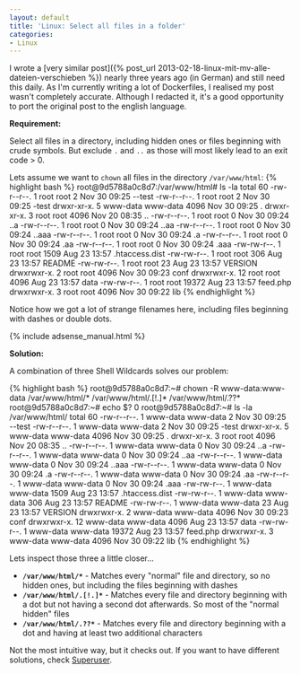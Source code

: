 ```yaml
---
layout: default
title: 'Linux: Select all files in a folder'
categories:
- Linux
---
```


I wrote a [very similar post]({% post_url 2013-02-18-linux-mit-mv-alle-dateien-verschieben %}) nearly three years ago (in German) and still need this daily. As I'm currently writing a lot of Dockerfiles, I realised my post wasn't completely accurate. Although I redacted it, it's a good opportunity to port the original post to the english language.

**Requirement:**

Select all files in a directory, including hidden ones or files beginning with crude symbols. But exclude `.` and `..` as those will most likely lead to an exit code > 0.

Lets assume we want to `chown` all files in the directory `/var/www/html`:
{% highlight bash %}
root@9d5788a0c8d7:/var/www/html# ls -la
total 60
-rw-r--r--.  1 root     root         2 Nov 30 09:25 --test
-rw-r--r--.  1 root     root         2 Nov 30 09:25 -test
drwxr-xr-x.  5 www-data www-data  4096 Nov 30 09:25 .
drwxr-xr-x.  3 root     root      4096 Nov 20 08:35 ..
-rw-r--r--.  1 root     root         0 Nov 30 09:24 ..a
-rw-r--r--.  1 root     root         0 Nov 30 09:24 ..aa
-rw-r--r--.  1 root     root         0 Nov 30 09:24 ..aaa
-rw-r--r--.  1 root     root         0 Nov 30 09:24 .a
-rw-r--r--.  1 root     root         0 Nov 30 09:24 .aa
-rw-r--r--.  1 root     root         0 Nov 30 09:24 .aaa
-rw-rw-r--.  1 root     root      1509 Aug 23 13:57 .htaccess.dist
-rw-rw-r--.  1 root     root       306 Aug 23 13:57 README
-rw-rw-r--.  1 root     root        23 Aug 23 13:57 VERSION
drwxrwxr-x.  2 root     root      4096 Nov 30 09:23 conf
drwxrwxr-x. 12 root     root      4096 Aug 23 13:57 data
-rw-rw-r--.  1 root     root     19372 Aug 23 13:57 feed.php
drwxrwxr-x.  3 root     root      4096 Nov 30 09:22 lib
{% endhighlight %}

Notice how we got a lot of strange filenames here, including files beginning with dashes or double dots.

{% include adsense_manual.html %}

**Solution:**

A combination of three Shell Wildcards solves our problem:

{% highlight bash %}
root@9d5788a0c8d7:~# chown -R www-data:www-data /var/www/html/* /var/www/html/.[!.]* /var/www/html/.??*
root@9d5788a0c8d7:~# echo $?
0
root@9d5788a0c8d7:~# ls -la /var/www/html/
total 60
-rw-r--r--.  1 www-data www-data     2 Nov 30 09:25 --test
-rw-r--r--.  1 www-data www-data     2 Nov 30 09:25 -test
drwxr-xr-x.  5 www-data www-data  4096 Nov 30 09:25 .
drwxr-xr-x.  3 root     root      4096 Nov 20 08:35 ..
-rw-r--r--.  1 www-data www-data     0 Nov 30 09:24 ..a
-rw-r--r--.  1 www-data www-data     0 Nov 30 09:24 ..aa
-rw-r--r--.  1 www-data www-data     0 Nov 30 09:24 ..aaa
-rw-r--r--.  1 www-data www-data     0 Nov 30 09:24 .a
-rw-r--r--.  1 www-data www-data     0 Nov 30 09:24 .aa
-rw-r--r--.  1 www-data www-data     0 Nov 30 09:24 .aaa
-rw-rw-r--.  1 www-data www-data  1509 Aug 23 13:57 .htaccess.dist
-rw-rw-r--.  1 www-data www-data   306 Aug 23 13:57 README
-rw-rw-r--.  1 www-data www-data    23 Aug 23 13:57 VERSION
drwxrwxr-x.  2 www-data www-data  4096 Nov 30 09:23 conf
drwxrwxr-x. 12 www-data www-data  4096 Aug 23 13:57 data
-rw-rw-r--.  1 www-data www-data 19372 Aug 23 13:57 feed.php
drwxrwxr-x.  3 www-data www-data  4096 Nov 30 09:22 lib
{% endhighlight %}

Lets inspect those three a little closer...

* **`/var/www/html/*`** - Matches every "normal" file and directory, so no hidden ones, but including the files beginning with dashes
* **`/var/www/html/.[!.]*`** - Matches every file and directory beginning with a dot but not having a second dot afterwards. So most of the "normal hidden" files
* **`/var/www/html/.??*`** - Matches every file and directory beginning with a dot and having at least two additional characters

Not the most intuitive way, but it checks out. If you want to have different solutions, check [Superuser](https://superuser.com/questions/62141/linux-how-to-move-all-files-from-current-directory-to-upper-directory).
